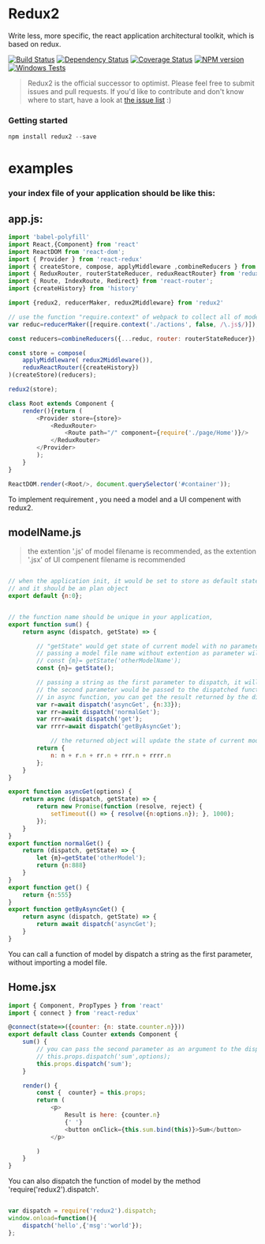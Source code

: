 Redux2
========
Write less, more specific, the react application architectural toolkit, which is based on redux.

[![Build Status][travis-image]][travis-url]
[![Dependency Status][gemnasium-image]][gemnasium-url]
[![Coverage Status][coveralls-image]][coveralls-url]
[![NPM version][npm-image]][npm-url]
[![Windows Tests][windows-image]][windows-url]

> Redux2 is the official successor to optimist. Please feel free to submit issues and pull requests. If you'd like to contribute and don't know where to start, have a look at [the issue list](https://github.com/stevenCJC/redux2/issues) :)

### Getting started 

````javascript
npm install redux2 --save
````


examples
========


### your index file of your application should be like this:
app.js:
-------------------------------------------------------------------

````javascript
import 'babel-polyfill'
import React,{Component} from 'react'
import ReactDOM from 'react-dom';
import { Provider } from 'react-redux'
import { createStore, compose, applyMiddleware ,combineReducers } from 'redux'
import { ReduxRouter, routerStateReducer, reduxReactRouter} from 'redux-router';
import { Route, IndexRoute, Redirect} from 'react-router';
import {createHistory} from 'history'

import {redux2, reducerMaker, redux2Middleware} from 'redux2'

// use the function "require.context" of webpack to collect all of models
var reduc=reducerMaker([require.context('./actions', false, /\.js$/)]);

const reducers=combineReducers({...reduc, router: routerStateReducer});

const store = compose(
	applyMiddleware( redux2Middleware()),
	reduxReactRouter({createHistory})
)(createStore)(reducers);

redux2(store);

class Root extends Component {
	render(){return (
		<Provider store={store}>
			<ReduxRouter>
				<Route path="/" component={require('./page/Home')}/>
			</ReduxRouter>
		</Provider>
		);
	}
}

ReactDOM.render(<Root/>, document.querySelector('#container'));
````



To implement requirement , you need a model and a UI compenent with redux2.

modelName.js 
-------------------------------------------------------------------

>the extention '.js' of model filename is recommended, as the extention '.jsx' of UI compenent filename is recommended

````javascript

// when the application init, it would be set to store as default state of current model,
// and it should be an plan object
export default {n:0};


// the function name should be unique in your application,
export function sum() {
	return async (dispatch, getState) => {

		// "getState" would get state of current model with no parameter
		// passing a model file name without extention as parameter will get the state of other model.
		// const {m}= getState('otherModelName');
		const {n}= getState();

		// passing a string as the first parameter to dispatch, it will call another function of model in your application
		// the second parameter would be passed to the dispatched function as argument.
		// in async function, you can get the result returned by the dispatched function with "await"
		var r=await dispatch('asyncGet', {n:33});
		var rr=await dispatch('normalGet');
		var rrr=await dispatch('get');
		var rrrr=await dispatch('getByAsyncGet');

        	// the returned object will update the state of current model and also reflected in UI compenent
		return {
			n: n + r.n + rr.n + rrr.n + rrrr.n
		};
	}
}

export function asyncGet(options) {
	return async (dispatch, getState) => {
		return new Promise(function (resolve, reject) {
			setTimeout(() => { resolve({n:options.n}); }, 1000);
		});
	}
}
export function normalGet() {
	return (dispatch, getState) => {
	    let {m}=getState('otherModel');
		return {n:888}
	}
}
export function get() {
	return {n:555}
}
export function getByAsyncGet() {
	return async (dispatch, getState) => {
		return await dispatch('asyncGet');
	}
}

````

You can call a function of model by dispatch a string as the first parameter, without importing a model file.

Home.jsx
-------------------------------------------------------------------
````javascript
import { Component, PropTypes } from 'react'
import { connect } from 'react-redux'

@connect(state=>({counter: {n: state.counter.n}}))
export default class Counter extends Component {
    sum() {
        // you can pass the second parameter as an argument to the dispatched function of model if you need
        // this.props.dispatch('sum',options);
        this.props.dispatch('sum');
    }

    render() {
        const {  counter} = this.props;
        return (
            <p>
                Result is here: {counter.n}
                {' '}
                <button onClick={this.sum.bind(this)}>Sum</button>
            </p>

        )
    }
}

````

You can also dispatch the function of model by the method 'require('redux2').dispatch'.

````javascript

var dispatch = require('redux2').dispatch;
window.onload=function(){
	dispatch('hello',{'msg':'world'});
};

````




[travis-url]: https://travis-ci.org/bcoe/yargs
[travis-image]: https://img.shields.io/travis/bcoe/yargs.svg
[gemnasium-url]: https://gemnasium.com/bcoe/yargs
[gemnasium-image]: https://img.shields.io/gemnasium/bcoe/yargs.svg
[coveralls-url]: https://coveralls.io/github/bcoe/yargs
[coveralls-image]: https://img.shields.io/coveralls/bcoe/yargs.svg
[npm-url]: https://www.npmjs.com/package/yargs
[npm-image]: https://img.shields.io/npm/v/yargs.svg
[windows-url]: https://ci.appveyor.com/project/bcoe/yargs
[windows-image]: https://img.shields.io/appveyor/ci/bcoe/yargs/master.svg?label=Windows%20Tests
